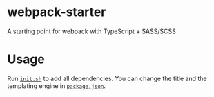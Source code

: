 # webpack-starter

A starting point for webpack with TypeScript + SASS/SCSS

# Usage

Run [`init.sh`](./init.sh) to add all dependencies.
You can change the title and the templating engine in
[`package.json`](./package.json).
